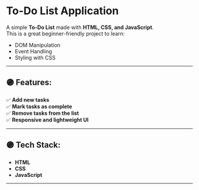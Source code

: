 # To-Do List Application

A simple **To-Do List** made with **HTML, CSS, and JavaScript**.  
This is a great beginner-friendly project to learn:

- DOM Manipulation
- Event Handling
- Styling with CSS
---

## 🟣 Features:

✅ **Add new tasks**  
✅ **Mark tasks as complete**  
✅ **Remove tasks from the list**  
✅ **Responsive and lightweight UI**

---

## 🟣 Tech Stack:

- **HTML**
- **CSS**
- **JavaScript**

---
